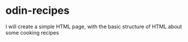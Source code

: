 # odin-recipes

I will create a simple HTML page, with the basic structure of HTML about some cooking recipes